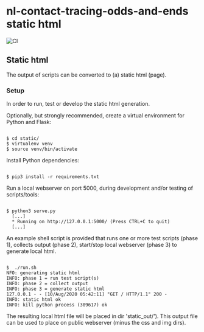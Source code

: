# nl-contact-tracing-odds-and-ends static html

![CI](https://github.com/minvws/nl-contact-tracing-odds-and-ends/workflows/CI/badge.svg)

## Static html
The output of scripts can be converted to (a) static html (page).

### Setup
In order to run, test or develop the static html generation.

Optionally, but strongly recommended, create a virtual environment for Python and Flask:
```

$ cd static/
$ virtualenv venv
$ source venv/bin/activate

```

Install Python dependencies:
```

$ pip3 install -r requirements.txt

```

Run a local webserver on port 5000, during development and/or testing of scripts/tools:
```

$ python3 serve.py 
  [...]
  * Running on http://127.0.0.1:5000/ (Press CTRL+C to quit)
  [...]

```

An example shell script is provided that runs one or more test scripts (phase 1), collects output (phase 2), start/stop local webserver (phase 3) to generate local html.

```

$  ./run.sh
NFO: generating static html
INFO: phase 1 = run test script(s)
INFO: phase 2 = collect output
INFO: phase 3 = generate static html
127.0.0.1 - - [10/Aug/2020 05:42:11] "GET / HTTP/1.1" 200 -
INFO: static html ok
INFO: kill python process (309617) ok
```

The resulting local html file will be placed in dir 'static_out/'). This output file can be used to place on public webserver (minus the css and img dirs).


